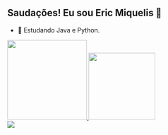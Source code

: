 ## Saudações! Eu sou Eric Miquelis 👋

- 🌱 Estudando Java e Python.

<div>
  <a href="https://github.com/EricMiquelis">
  <img height="180em" src="https://github-readme-stats.vercel.app/api?username=ericmiquelis&show_icons=true&theme=merko&include_all_commits=true&count_private=true"/>
  <img height="151em" src= "https://github-readme-stats.vercel.app/api/top-langs/?username=ericmiquelis&layout=compact&langs_count=16&theme=merko"/>
</div>
  
<div>
  <a href="https://www.linkdin.com/in/eric-paço" target="_blank"><img src="https://img.shields.io/badge/LinkedIn-0077B5?style=for-the-badge&logo=linkedin&logoColor=white" target="_blank"></a>
</div>

